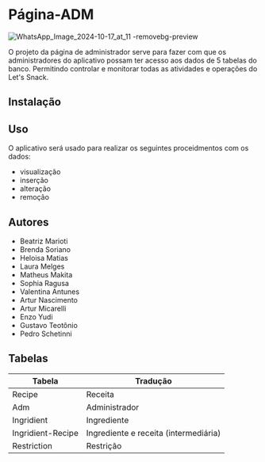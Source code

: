 # Página-ADM  
![WhatsApp_Image_2024-10-17_at_11 -removebg-preview](https://github.com/user-attachments/assets/a4eec270-fbb3-4c16-b204-4ec2ccb3787e)




O projeto da página de administrador serve para fazer com que os administradores do aplicativo possam ter acesso aos dados de 5 tabelas do banco.
Permitindo controlar e monitorar todas as atividades e operações do Let's Snack.


## Instalação



## Uso 

O aplicativo será usado para realizar os seguintes proceidmentos com os dados:
- visualização
- inserção
- alteração
- remoção


## Autores

- Beatriz Marioti
- Brenda Soriano
- Heloisa Matias
- Laura Melges
- Matheus Makita
- Sophia Ragusa
- Valentina Antunes
- Artur Nascimento
- Artur Micarelli
- Enzo Yudi
- Gustavo Teotônio
- Pedro Schetinni



## Tabelas

| Tabela              |  Tradução |                                    
| ----------------- | ----------------- |
| Recipe       | Receita  |
| Adm       | Administrador  |
| Ingridient       | Ingrediente  |
| Ingridient-Recipe      | Ingrediente e receita (intermediária)  |
| Restriction       | Restrição  |








